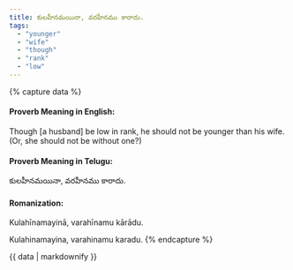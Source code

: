 ```yaml
---
title: కులహీనమయినా, వరహీనము కారాదు.
tags:
  - "younger"
  - "wife"
  - "though"
  - "rank"
  - "low"
---
```


{% capture data %}
#### Proverb Meaning in English:
Though [a husband] be low in rank, he should not be younger than his wife. (Or, she should not be without one?)

#### Proverb Meaning in Telugu:
కులహీనమయినా, వరహీనము కారాదు.

#### Romanization:
Kulahīnamayinā, varahīnamu kārādu.

Kulahinamayina, varahinamu karadu.
{% endcapture %}

{{ data | markdownify }}

